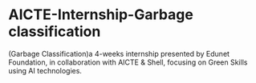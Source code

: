 # AICTE-Internship-Garbage classification
(Garbage Classification)a 4-weeks internship presented by Edunet Foundation, in collaboration with AICTE &amp; Shell, focusing on Green Skills using AI technologies.
